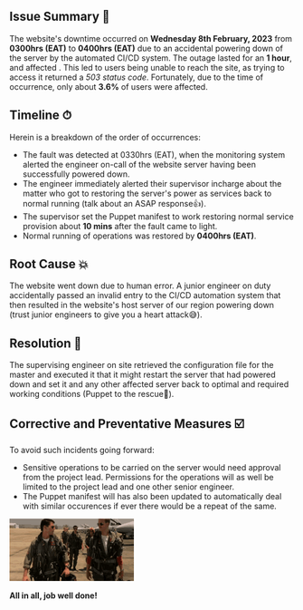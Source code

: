 Issue Summary 📃
-------------

The website's downtime occurred on **Wednesday 8th February, 2023** from __0300hrs (EAT)__ to __0400hrs (EAT)__ due to an accidental powering down of the server by the automated CI/CD system. The outage lasted for an **1 hour**, and affected . This led to users being unable to reach the site, as trying to access it returned a _503 status code_. Fortunately, due to the time of occurrence, only about __3.6%__ of users were affected.

Timeline ⏱
--------

Herein is a breakdown of the order of occurrences:

* The fault was detected at 0330hrs (EAT), when the monitoring system alerted the engineer on-call of the website server having been successfully powered down.
* The engineer immediately alerted their supervisor incharge about the matter who got to restoring the server's power as services back to normal running (talk about an ASAP response👍).
* The supervisor set the Puppet manifest to work restoring normal service provision about __10 mins__ after the fault came to light.
* Normal running of operations was restored by __0400hrs (EAT)__.

Root Cause 💥
----------

The website went down due to human error. A junior engineer on duty accidentally passed an invalid entry to the CI/CD automation system that then resulted in the website's host server of our region powering down (trust junior engineers to give you a heart attack😅).

Resolution 🔧
----------

The supervising engineer on site retrieved the configuration file for the master and executed it that it might restart the server that had powered down and set it and any other affected server back to optimal and required working conditions (Puppet to the rescue💪).

Corrective and Preventative Measures ☑️ 
------------------------------------

To avoid such incidents going forward:
* Sensitive operations to be carried on the server would need approval from the project lead. Permissions for the operations will as well be limited to the project lead and one other senior engineer.
* The Puppet manifest will has also been updated to automatically deal with similar occurences if ever there would be a repeat of the same.

![Hi Five!](https://github.com/LeRoy-M/alx-system_engineering-devops/blob/master/0x19-postmortem/hi-five.gif)

**All in all, job well done!**
